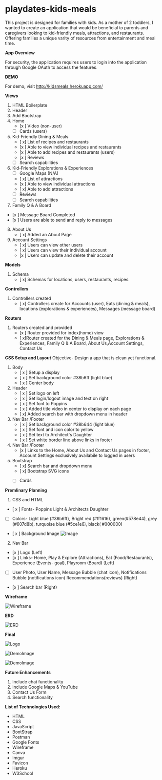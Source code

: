 # playdates-kids-meals

This project is designed for families with kids. As a mother of 2 toddlers, I wanted to create an application that would be beneficial to parents and caregivers looking to kid-friendly meals, attractions, and restaurants. Offering families a unique varity of resources from entertainment and meal time.  

__App Overview__

For security, the application requires users to login into the application through Google OAuth to access the  features. 

__DEMO__

For demo, visit http://kidsmeals.herokuapp.com/


 

__Views__
1. HTML Boilerplate
2. Header
3. Add Bootstrap 
4. Home 
   - [x ] Video (non-user)
   - [ ] Cards (users)
5. Kid-Friendly Dining & Meals
   - [ x] List of recipes and restaurants
   - [x ] Able to view individual recipes and restaurants
   - [x ] Able to add recipes and restaurants (users)
   - [x ] Reviews
   - [ ] Search capabilities
6. Kid-Friendly Explorations & Experiences
   - [ ] Google Maps (N/A)
   - [ x] List of attractions
   - [x ] Able to view individual attractions
   - [ x] Able to add attractions
   - [ ] Reviews
   - [ ] Search capabilities
7.  Family Q & A Board
   - [x ] Message Board Completed
   - [x ] Users are able to send and reply to messages
8. About Us
   - [ x] Added an About Page
9. Account Settings
   - [ x] Users can view other users
   - [ x] Users can view their individual account
   - [x ] Users can update and delete their account
   
__Models__
1. Schema
   - [ x] Schemas for locations, users, restaurants, recipes

__Controllers__
1. Controllers created 
   - [ x] Controllers create for Accounts (user), Eats (dining & meals), locations (explorations & experiences), Messages (message board)
  
__Routers__
1. Routers created and provided 
   - [x ] Router provided for index(home) view
   - [ x]Router created for the Dining & Meals page,     Explorations & Experiences, Family Q & A Board, About Us,Account Settings, Contact Us 

__CSS Setup and Layout__
Objective- Design a app that is clean yet functional.
1. Body
   - [ x  ] Setup a  display
   - [ x ]  Set background color #38b6ff (light blue)
   - [ x ]  Center body 
2.  Header
    - [ x ] Set logo on left
    - [ x ] Set login/logout image and text on right
    - [ x ] Set font to Poppins
    - [ x ] Added title video in center to display on each page 
    - [ x] Added search bar with dropdown menu in header
3. Nav Bar /Footer
   - [ x ] Set background color #38b644 (light blue)
   - [ x ] Set font and icon color to yellow
   - [ x ] Set text to Architect's Daughter
   - [ x ] Set white border line above links in footer
4. Nav Bar /Footer
   - [x ] Links to the Home, About Us and Contact Us pages in footer, Account Settings exclusively availabile to logged in users
5. Bootstrap
   - [ x] Search bar and dropdown menu
   -  [ x] Bootstrap SVG icons 
   -  [ ] Cards


__Premlinary Planning__
 1. CSS and HTML
   - [ x ] Fonts- Poppins Light & Architects Daughter
   - [ ]  Colors- Light blue (#38b6ff), Bright red (#ff1616), green(#578e44), grey (#607d8b), turquoise blue (#5ce1e6), black( #000000)
   - [ x ]  Background Image ![Image](https://i.imgur.com/ctuJbvw.png)
    
 2. Nav Bar 
   - [x ] Logo (Left)
   - [x ] Links- Home, Play & Explore (Attractions), Eat (Food/Restaurants), Experience (Events- goal), Playroom (Board) (Left)
   - [ ] User Photo, User Name, Message Bubble (chat icon), Notifications Bubble (notifications icon) Recommendations(reviews) (Right)
   - [x ] Search bar (Right) 

__Wireframe__

![Wireframe](https://i.imgur.com/FVVNHBV.jpg)

__ERD__

![ERD](https://i.imgur.com/RDz1k32.png)

__Final__

![Logo](https://i.imgur.com/OWSASHX.png)

![DemoImage](url)

![DemoImage](url)


__Future Enhancements__

1. Include chat functionality
2. Include Google Maps & YouTube 
3. Contact Us Form
4. Search functionality

   

__List of Technologies Used:__
- HTML
- CSS
- JavaScript
- BootStrap
- Postman
- Google Fonts
- Wireframe
- Canva
- Imgur
- Favicon
- Heroku
- W3School
